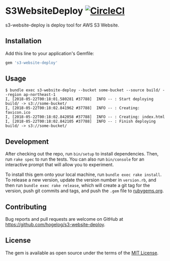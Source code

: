 # S3WebsiteDeploy [![CircleCI](https://circleci.com/gh/hogelog/s3-website-deploy.svg?style=svg)](https://circleci.com/gh/hogelog/s3-website-deploy)

s3-website-deploy is deploy tool for AWS S3 Website.

## Installation

Add this line to your application's Gemfile:

```ruby
gem 's3-website-deploy'
```

## Usage

```console
$ bundle exec s3-website-deploy --bucket some-bucket --source build/ --region ap-northeast-1
I, [2018-05-22T00:18:01.580281 #37788]  INFO -- : Start deploying build/ -> s3://some-bucket/
I, [2018-05-22T00:18:02.841962 #37788]  INFO -- : Creating: favicon.ico
I, [2018-05-22T00:18:02.842058 #37788]  INFO -- : Creating: index.html
I, [2018-05-22T00:18:02.842105 #37788]  INFO -- : Finish deploying build/ -> s3://some-bucket/
```

## Development

After checking out the repo, run `bin/setup` to install dependencies. Then, run `rake spec` to run the tests. You can also run `bin/console` for an interactive prompt that will allow you to experiment.

To install this gem onto your local machine, run `bundle exec rake install`. To release a new version, update the version number in `version.rb`, and then run `bundle exec rake release`, which will create a git tag for the version, push git commits and tags, and push the `.gem` file to [rubygems.org](https://rubygems.org).

## Contributing

Bug reports and pull requests are welcome on GitHub at https://github.com/hogelog/s3-website-deploy.

## License

The gem is available as open source under the terms of the [MIT License](https://opensource.org/licenses/MIT).
